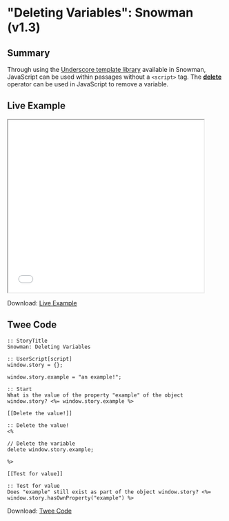 # "Deleting Variables": Snowman (v1.3)

## Summary

Through using the [Underscore template library](https://underscorejs.org/#template) available in Snowman, JavaScript can be used within passages without a `<script>` tag. The **[delete](https://developer.mozilla.org/en-US/docs/Web/JavaScript/Reference/Operators/delete)** operator can be used in JavaScript to remove a variable.

## Live Example

<section>
<iframe src="snowman_deletingvariables_example.html" height=400 width=90%></iframe>

Download: <a href="snowman_deletingvariables_example.html" target="_blank">Live Example</a>
</section>

## Twee Code

```twee
:: StoryTitle
Snowman: Deleting Variables

:: UserScript[script]
window.story = {};

window.story.example = "an example!";

:: Start
What is the value of the property "example" of the object window.story? <%= window.story.example %>

[[Delete the value!]]

:: Delete the value!
<%

// Delete the variable
delete window.story.example;

%>

[[Test for value]]

:: Test for value
Does "example" still exist as part of the object window.story? <%= window.story.hasOwnProperty("example") %>

```

Download: <a href="snowman_deletingvariables_twee.txt" target="_blank">Twee Code</a>
